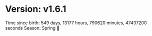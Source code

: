 # Version: v1.6.1
Time since birth: 549 days, 13177 hours, 790620 minutes, 47437200 seconds
Season: Spring 🌸
